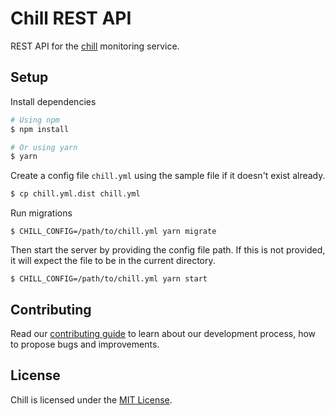 # Chill REST API

REST API for the [chill](https://github.com/leapfrogtechnology/chill) monitoring service.

## Setup

Install dependencies
```bash
# Using npm
$ npm install

# Or using yarn
$ yarn
```
Create a config file `chill.yml` using the sample file if it doesn't exist already.
```bash
$ cp chill.yml.dist chill.yml
```

Run migrations
```
$ CHILL_CONFIG=/path/to/chill.yml yarn migrate
```

Then start the server by providing the config file path. If this is not provided, it will expect the file to be in the current directory.
```
$ CHILL_CONFIG=/path/to/chill.yml yarn start
```

## Contributing

Read our [contributing guide](https://github.com/leapfrogtechnology/chill/blob/master/CONTRIBUTING.md) to learn about our development process, how to propose bugs and improvements.

## License

Chill is licensed under the [MIT License](LICENSE.md).
